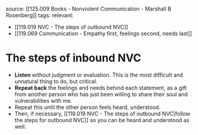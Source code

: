 source: [[125.009 Books - Nonviolent Communication - Marshall B Rosenberg]]
tags:
relevant:
- [[119.019 NVC - The steps of outbound NVC]]
- [[119.069 Communication - Empathy first, feelings second, needs last]]

# The steps of inbound NVC

- **Listen** without judgment or evaluation. This is the most difficult and unnatural thing to do, but critical.
- **Repeat back** the feelings and needs behind each statement, as a gift from another person who has just been willing to share their soul and vulnerabilities with me.
- Repeat this until the other person feels heard, understood.
- Then, if necessary, [[119.019 NVC - The steps of outbound NVC|follow the steps for outbound NVC]] so you can be heard and understood as well.
